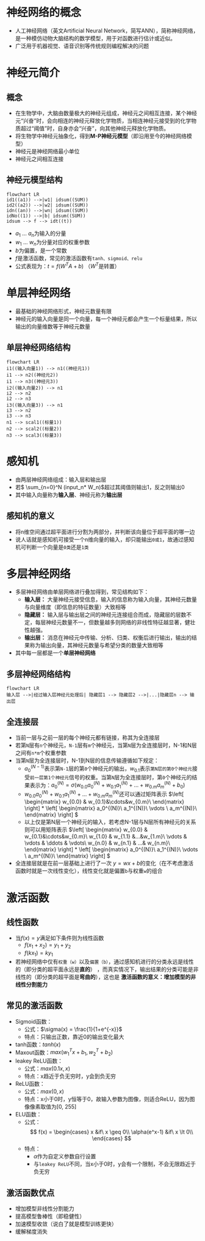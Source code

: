 # 神经网络的概念
* 人工神经网络（英文Artificial Neural Network，简写ANN），简称神经网络，是一种模仿动物大脑结构的数学模型，用于对函数进行估计或近似。
* 广泛用于机器视觉、语音识别等传统规则编程解决的问题

# 神经元简介
## 概念
* 在生物学中，大脑由数量极大的神经元组成，神经元之间相互连接，某个神经元“兴奋”时，会向相连的神经元释放化学物质，当相连神经元接受到的化学物质超过“阈值”时，自身亦会“兴奋”，向其他神经元释放化学物质。
* 将生物学中神经元抽象化，得到**M-P神经元模型**（即沿用至今的神经网络模型）
* 神经元是神经网络最小单位
* 神经元之间相互连接

## 神经元模型结构
  ```mermaid
  flowchart LR
  id1((a1)) -->|w1| idsum((SUM))
  id2((a2)) -->|w2| idsum((SUM))
  idn((an)) -->|wn| idsum((SUM))
  idNo((1)) -->|b| idsum((SUM))
  idsum --> f --> idt((t))
  ```
* $a_1$ ... $a_n$为输入的分量
* $w_1$ ... $w_n$为分量对应的权重参数
* $b$为偏置，是一个常数
* $f$是激活函数，常见的激活函数有`tanh、sigmoid、relu`
* 公式表现为：$t = f(W^T A + b)$ （$W^T$是转置）

# 单层神经网络
* 最基础的神经网络形式，神经元数量有限
* 神经元的输入向量是同一个向量，每一个神经元都会产生一个标量结果，所以输出的向量维数等于神经元数量

## 单层神经网络结构
  ```mermaid
  flowchart LR
  i1((输入向量1)) --> n1((神经元1))
  i1 --> n2((神经元2))
  i1 --> n3((神经元3))
  i2((输入向量2)) --> n1
  i2 --> n2
  i2 --> n3
  i3((输入向量3)) --> n1
  i3 --> n2
  i3 --> n3
  n1 --> scal1((标量1))
  n2 --> scal2((标量2))
  n3 --> scal3((标量3))
  ```

# 感知机
* 由两层神经网络组成：输入层和输出层
* 若$ \sum_{n=0}^N (input_n* W_n)$超过其阈值则输出1，反之则输出0
* 其中输入向量称为**输入层**、神经元称为**输出层**

## 感知机的意义
* 将n维空间通过超平面进行分割为两部分，并判断该向量位于超平面的哪一边
* 说人话就是感知机可接受一个n维向量的输入，却只能输出`0或1`，故通过感知机可判断一个向量是`0类`还是`1类`

# 多层神经网络
* 多层神经网络由单层网络进行叠加得到，常见结构如下：
  * **输入层：** 大量神经元接受信息，输入的信息称为输入向量，其神经元数量与向量维度（即信息的特征数量）大致相等
  * **隐藏层：** 输入层与输出层之间的神经元连接组合而成，隐藏层的层数不定，每层神经元数量不一，但数量越多则网络的非线性特征越显著，健壮性越强。
  * **输出层：** 消息在神经元中传输、分析、归类、权衡后进行输出，输出的结果称为输出向量，其神经元数量与希望分类的数量大致相等
* 其中每一层都是一个**单层神经网络**

## 多层神经网络结构
```mermaid
flowchart LR
输入层 -->|经过输入层神经元处理后| 隐藏层1 --> 隐藏层2 -->|...|隐藏层n --> 输出层 
```

## 全连接层
* 当前一层与之前一层的每个神经元都有链接，称其为全连接层
* 若第`N`层有`n`个神经元，`N-1`层有`m`个神经元，当第`N`层为全连接层时，N-1和N层之间有`n*m`个权重参数
* 当第`N`层为全连接层时，N-1到N层的信息传输遵循如下规定：
  * $a_0^{(N-1)}$表示第`N-1`层的第`0`个神经元的输出，$w_{0.1}$表示`第N层的第0个神经元`接受`前一层第1个神经元`信号的权重。当第`N`层为全连接层时，第`0`个神经元的结果表示为：$a_0^{(N)} = \sigma (w_{0.0}a_0^{(N)} + w_{0.1}a_1^{(N)} +...+ w_{0.m}a_m^{(N)} + b_0)$
  * $w_{0.0}a_0^{(N)} + w_{0.1}a_1^{(N)} +...+ w_{0.m}a_m^{(N)}$还可以通过矩阵表示
  $\left[
    \begin{matrix}
      w_{0.0} & w_{0.1}&\cdots&w_{0.m}\\
    \end{matrix}
  \right] *
  \left[
  \begin{matrix}
      a_0^{(N)}\\
      a_1^{(N)}\\
      \vdots \\
      a_m^{(N)}\\
  \end{matrix}
  \right]
  $
  * 以上仅是第N层一个神经元的输入，若考虑N-1层与N层所有神经元的关系则可以用矩阵表示
  $\left[
    \begin{matrix}
      w_{0.0} & w_{0.1}&\cdots&w_{0.m}\\
      w_{1.0} & w_{1.1} &...&w_{1.m}\\
      \vdots & \vdots & \ddots & \vdots\\
      w_{n.0} & w_{n.1} & ...& w_{n.m}\\
    \end{matrix}
  \right]  *
  \left[
  \begin{matrix}
      a_0^{(N)}\\
      a_1^{(N)}\\
      \vdots \\
      a_m^{(N)}\\
  \end{matrix}
  \right]
  $
* 全连接层就是在前一层基础上进行了一次 $y = wx + b$的变化（在不考虑激活函数时就是一次线性变化），线性变化就是偏置`b`与权重`w`的组合

# 激活函数
## 线性函数
  * 当$f(x) = y$满足如下条件则为线性函数
    * $f(x_1 + x_2) = y_1 + y_2$
    * $f(k x_1) = k y_1$
  * 若神经网络中仅有`权重（w）`以及`偏置（b）`，通过感知机进行的分类永远是线性的（即分类的超平面永远是**直的**） ，而真实情况下，输出结果的分类可能是非线性的（即分类的超平面是**弯曲的**），这也是 **激活函数的意义：增加模型的非线性分割能力**

## 常见的激活函数
  * Sigmoid函数：
    * 公式：$\sigma(x) = \frac{1}{1+e^{-x}}$
    * 特点：只输出正数，靠近0的输出变化最大
  * tanh函数：$tanh(x)$
  * Maxout函数：$max(w_1^Tx + b_1, w_2^T+b_2)$
  * leakey ReLU函数：
    * 公式：$max(0.1x, x)$
    * 特点：x趋近于负无穷时，y会到负无穷
  * ReLU函数：
    * 公式：$max(0, x)$
    * 特点：x小于0时，y恒等于0，故输入参数为图像，则适合ReLU，因为图像像素取值为[0, 255]
  * ELU函数：
    * 公式：
      $$
      f(x) =
      \begin{cases}
        x &if\ x \geq 0\\
        \alpha(e^x-1) &if\ x \lt 0\\
      \end{cases}
      $$
    * 特点：
      * $\alpha$作为自定义参数自行设置
      * 与`leakey ReLU`不同，当x小于0时，y会有一个限制，不会无限趋近于负无穷

## 激活函数优点
* 增加模型非线性分割能力
* 提高模型鲁棒性（即稳健性）
* 加速模型收敛（说白了就是模型训练更快）
* 缓解梯度消失